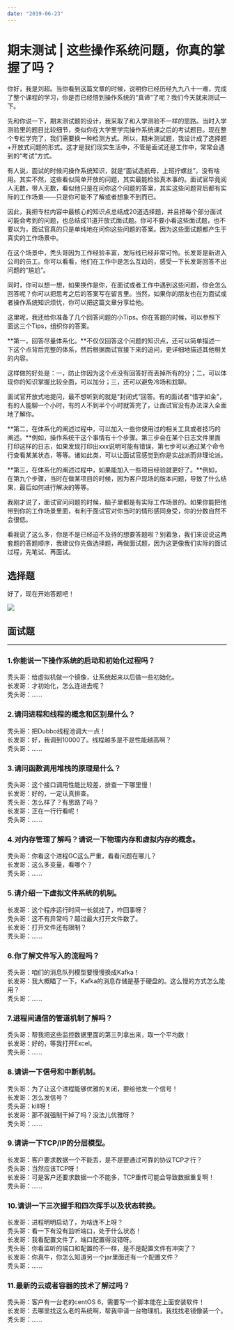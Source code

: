 ```yaml
---
date: "2019-06-23"
---  
```

      
# 期末测试 | 这些操作系统问题，你真的掌握了吗？
你好，我是刘超。当你看到这篇文章的时候，说明你已经历经九九八十一难，完成了整个课程的学习，你是否已经悟到操作系统的“真谛”了呢？我们今天就来测试一下。

先和你说一下，期末测试题的设计，我采取了和入学测验不一样的思路。当时入学测验里的题目比较细节，类似你在大学里学完操作系统课之后的考试题目。现在整个专栏学完了，我们需要换一种检测方式。所以，期末测试题，我设计成了选择题+开放式问题的形式。这才是我们现实生活中，不管是面试还是工作中，常常会遇到的“考试”方式。

有人说，面试的时候问操作系统知识，就是“面试造航母，上班拧螺丝”，没有啥用。其实不然，这些看似简单开放的问题，其实最能检验真本事的。面试官毕竟阅人无数，带人无数，看似他只是在问你这个问题的答案，其实这些问题背后都有实际的工作场景——只是你可能不了解或者想象不到而已。

因此，我把专栏内容中最核心的知识点总结成20道选择题，并且把每个部分面试可能会考到的问题，也总结成11道开放式面试题。你可不要小看这些面试题，也不要以为，面试官真的只是单纯地在问你这些问题的答案。因为这些面试题都产生于真实的工作场景中。

在这个场景中，秃头哥因为工作经验丰富，发际线已经非常可怜。长发哥是新进入公司的员工。你可以看看，他们在工作中是怎么互动的，感受一下长发哥回答不出问题的“尴尬”。

<!-- [[[read_end]]] -->

同时，你可以想一想，如果换作是你，在面试或者工作中遇到这些问题，你会怎么回答呢？你可以把思考之后的答案写在留言里。当然，如果你的朋友也在为面试或者操作系统知识烦忧，你可以把这篇文章分享给他。

这里呢，我还给你准备了几个回答问题的小Tips。你在答题的时候，可以参照下面这三个Tips，组织你的答案。

**第一，回答尽量体系化。**不仅仅回答这个问题的知识点，还可以简单描述一下这个点背后完整的体系，然后根据面试官接下来的追问，更详细地描述其他相关的内容。

这样做的好处是：一，防止你因为这个点没有回答好而丢掉所有的分；二，可以体现你的知识掌握比较全面，可以加分；三，还可以避免冷场和尬聊。

面试官开放式地提问，最不想听到的就是“封闭式”回答。有的面试者“惜字如金”，有的人能聊一个小时，有的人不到半个小时就答完了，让面试官没有办法深入全面地了解你。

**第二，在体系化的阐述过程中，可以加入一些你使用过的相关工具或者技巧的阐述。**例如，操作系统干这个事情有十个步骤。第三步会在某个日志文件里面打印这样的日志，如果发现打印出xxx说明可能有错误，第七步可以通过某个命令行查看某某状态，等等。诸如此类，可以让面试官感觉到你是实战派而非理论派。

**第三，在体系化的阐述过程中，如果能加入一些项目经验就更好了。**例如，在第九个步骤，当时在做某项目的时候，因为客户现场的版本问题，导致了什么结果，最后如何进行解决的等等。

我刚才说了，面试官问问题的时候，脑子里都是有实际工作场景的。如果你能把他带到你的工作场景里面，有利于面试官对你当时的情形感同身受，你的分数自然不会很低。

看我说了这么多，你是不是已经迫不及待的想要答题啦？别着急，我们来说说这两套题的答题顺序，我建议你先做选择题，再做面试题，因为这更像我们实际的面试过程，先笔试、再面试。

## 选择题

好了，现在开始答题吧！

[![](/images/linux操作系统/12.实战串讲篇/resourceimage28a428d1be62669b4f3cc01c36466bf811a4.png)](http://time.geekbang.org/quiz/intro?act_id=152&exam_id=337)

## 面试题

* * *

### 1.你能说一下操作系统的启动和初始化过程吗？

秃头哥：给虚拟机做一个镜像，让系统起来以后做一些初始化。  
长发哥：才初始化，怎么连进去呢？  
秃头哥：……

### 2.请问进程和线程的概念和区别是什么？

秃头哥：把Dubbo线程池调大一点！  
长发哥：好，我调到10000了。线程越多是不是性能越高啊？  
秃头哥：……

### 3.请问函数调用堆栈的原理是什么？

秃头哥：这个接口调用性能比较差，排查一下哪里慢！  
长发哥：好的，一定认真排查。  
秃头哥：怎么样了？有思路了吗？  
长发哥：正在一行行看呢！  
秃头哥：……

### 4.对内存管理了解吗？请说一下物理内存和虚拟内存的概念。

秃头哥：你看这个进程GC这么严重，看看问题在哪儿？  
长发哥：这么多变量，看哪个？  
秃头哥：……

### 5.请介绍一下虚拟文件系统的机制。

长发哥：这个程序运行时间一长就挂了，咋回事呀？  
秃头哥：这不有异常吗？超过最大打开文件数了。  
长发哥：打开文件还有限制？  
秃头哥：……

### 6.你了解文件写入的流程吗？

秃头哥：咱们的消息队列模型要慢慢换成Kafka！  
长发哥：我大概瞄了一下，Kafka的消息存储是基于硬盘的。这么慢的方式怎么能用？  
秃头哥：……

### 7.进程间通信的管道机制了解吗？

秃头哥：帮我把这些监控数据里面的第三列拿出来，取一个平均数！  
长发哥：好的，等我打开Excel。  
秃头哥：……

### 8.请讲一下信号和中断机制。

秃头哥：为了让这个进程能够优雅的关闭，要给他发一个信号！  
长发哥：怎么发信号？  
秃头哥：kill呀！  
长发哥：那不就强制干掉了吗？没法儿优雅呀？  
秃头哥：……

### 9.请讲一下TCP/IP的分层模型。

长发哥：客户要求数据一个不能丢，是不是要通过可靠的协议TCP才行？  
秃头哥：当然应该TCP呀！  
长发哥：可是客户还要求数据一个不能多，TCP重传可能会导致数据重复啊！  
秃头哥：……

### 10.请讲一下三次握手和四次挥手以及状态转换。

长发哥：进程明明启动了，为啥连不上呀？  
秃头哥：看一下有没有监听端口，处于什么状态！  
长发哥：我看配置文件了，端口配置得没错呀。  
秃头哥：你看监听的端口和配置的不一样，是不是配置文件有冲突了？  
长发哥：你真牛，你怎么知道另一个jar里面还有一个配置文件？  
秃头哥：……

### 11.最新的云或者容器的技术了解过吗？

秃头哥：客户有一台老的centOS 6，需要写一个脚本能在上面安装软件！  
长发哥：去哪里找这么老的系统啊，帮我申请一台物理机，我找找老镜像装一个。  
秃头哥：……